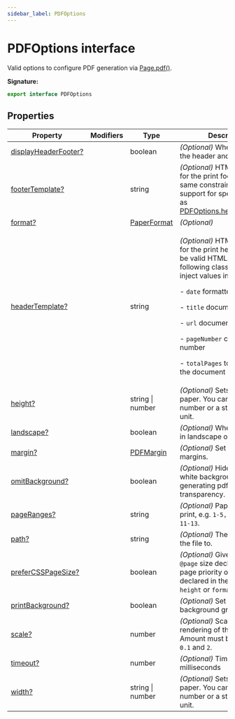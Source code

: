 ```yaml
---
sidebar_label: PDFOptions
---
```


# PDFOptions interface

Valid options to configure PDF generation via [Page.pdf()](./puppeteer.page.pdf.md).

**Signature:**

```typescript
export interface PDFOptions
```

## Properties

| Property                                                              | Modifiers | Type                                      | Description                                                                                                                                                                                                                                                                                                                                                                                       |
| --------------------------------------------------------------------- | --------- | ----------------------------------------- | ------------------------------------------------------------------------------------------------------------------------------------------------------------------------------------------------------------------------------------------------------------------------------------------------------------------------------------------------------------------------------------------------- |
| [displayHeaderFooter?](./puppeteer.pdfoptions.displayheaderfooter.md) |           | boolean                                   | <i>(Optional)</i> Whether to show the header and footer.                                                                                                                                                                                                                                                                                                                                          |
| [footerTemplate?](./puppeteer.pdfoptions.footertemplate.md)           |           | string                                    | <i>(Optional)</i> HTML template for the print footer. Has the same constraints and support for special classes as [PDFOptions.headerTemplate](./puppeteer.pdfoptions.headertemplate.md).                                                                                                                                                                                                          |
| [format?](./puppeteer.pdfoptions.format.md)                           |           | [PaperFormat](./puppeteer.paperformat.md) | <i>(Optional)</i>                                                                                                                                                                                                                                                                                                                                                                                 |
| [headerTemplate?](./puppeteer.pdfoptions.headertemplate.md)           |           | string                                    | <p><i>(Optional)</i> HTML template for the print header. Should be valid HTML with the following classes used to inject values into them:</p><p>- <code>date</code> formatted print date</p><p>- <code>title</code> document title</p><p>- <code>url</code> document location</p><p>- <code>pageNumber</code> current page number</p><p>- <code>totalPages</code> total pages in the document</p> |
| [height?](./puppeteer.pdfoptions.height.md)                           |           | string \| number                          | <i>(Optional)</i> Sets the height of paper. You can pass in a number or a string with a unit.                                                                                                                                                                                                                                                                                                     |
| [landscape?](./puppeteer.pdfoptions.landscape.md)                     |           | boolean                                   | <i>(Optional)</i> Whether to print in landscape orientation.                                                                                                                                                                                                                                                                                                                                      |
| [margin?](./puppeteer.pdfoptions.margin.md)                           |           | [PDFMargin](./puppeteer.pdfmargin.md)     | <i>(Optional)</i> Set the PDF margins.                                                                                                                                                                                                                                                                                                                                                            |
| [omitBackground?](./puppeteer.pdfoptions.omitbackground.md)           |           | boolean                                   | <i>(Optional)</i> Hides default white background and allows generating pdfs with transparency.                                                                                                                                                                                                                                                                                                    |
| [pageRanges?](./puppeteer.pdfoptions.pageranges.md)                   |           | string                                    | <i>(Optional)</i> Paper ranges to print, e.g. <code>1-5, 8, 11-13</code>.                                                                                                                                                                                                                                                                                                                         |
| [path?](./puppeteer.pdfoptions.path.md)                               |           | string                                    | <i>(Optional)</i> The path to save the file to.                                                                                                                                                                                                                                                                                                                                                   |
| [preferCSSPageSize?](./puppeteer.pdfoptions.prefercsspagesize.md)     |           | boolean                                   | <i>(Optional)</i> Give any CSS <code>@page</code> size declared in the page priority over what is declared in the <code>width</code> or <code>height</code> or <code>format</code> option.                                                                                                                                                                                                        |
| [printBackground?](./puppeteer.pdfoptions.printbackground.md)         |           | boolean                                   | <i>(Optional)</i> Set to <code>true</code> to print background graphics.                                                                                                                                                                                                                                                                                                                          |
| [scale?](./puppeteer.pdfoptions.scale.md)                             |           | number                                    | <i>(Optional)</i> Scales the rendering of the web page. Amount must be between <code>0.1</code> and <code>2</code>.                                                                                                                                                                                                                                                                               |
| [timeout?](./puppeteer.pdfoptions.timeout.md)                         |           | number                                    | <i>(Optional)</i> Timeout in milliseconds                                                                                                                                                                                                                                                                                                                                                         |
| [width?](./puppeteer.pdfoptions.width.md)                             |           | string \| number                          | <i>(Optional)</i> Sets the width of paper. You can pass in a number or a string with a unit.                                                                                                                                                                                                                                                                                                      |
